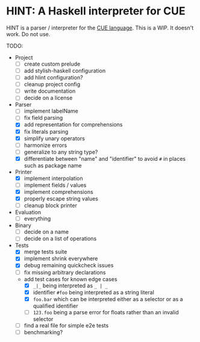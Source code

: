 # HINT: A Haskell interpreter for CUE

HINT is a parser / interpreter for the [CUE language](https://cuelang.org/). This is a WIP. It doesn't work. Do not use.

TODO:
  - Project
    - [ ] create custom prelude
    - [ ] add stylish-haskell configuration
    - [ ] add hlint configuration?
    - [ ] cleanup project config
    - [ ] write documentation
    - [ ] decide on a license
  - Parser
    - [ ] implement labelName
    - [ ] fix field parsing
    - [x] add representation for comprehensions
    - [x] fix literals parsing
    - [x] simplify unary operators
    - [ ] harmonize errors
    - [ ] generalize to any string type?
    - [x] differentiate between "name" and "identifier" to avoid `#` in places such as package name
  - Printer
    - [x] implement interpolation
    - [ ] implement fields / values
    - [x] implement comprehensions
    - [x] properly escape string values
    - [ ] cleanup block printer
  - Evaluation
    - [ ] everything
  - Binary
    - [ ] decide on a name
    - [ ] decide on a list of operations
  - Tests
    - [x] merge tests suite
    - [x] implement shrink everywhere
    - [x] debug remaining quickcheck issues
    - [ ] fix missing arbitrary declarations
    - add test cases for known edge cases
      - [x] `_|_` being interpreted as `_ | _`
      - [x] identifier `#foo` being interpreted as a string literal
      - [x] `foo.bar` which can be interpreted either as a selector or as a qualified identifier
      - [ ] `123.foo` being a parse error for floats rather than an invalid selector
    - [ ] find a real file for simple e2e tests
    - [ ] benchmarking?
